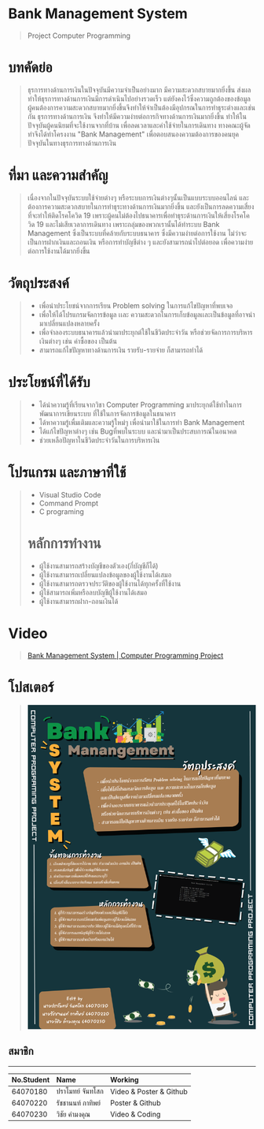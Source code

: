 # Bank Management System
> Project Computer Programming
# บทคัดย่อ
> ธุรการทางด้านการเงินในปัจจุบันมีความจำเป็นอย่างมาก มีความสะดวกสบายมากยิ่งขึ้น ส่งผลทำให้ธุรการทางด้านการเงินมีการดำเนินไปอย่างรวดเร็ว แต่ยังคงไว้ซึ่งความถูกต้องของข้อมูล ผู้คนต้องการความสะดวกสบายมากยิ่งขึ้นจึงทำให้จำเป็นต้องมีอุปกรณในการทำธุระต่างและเช่นกัน ธุรการทางด้านการเงิน จึงทำให้มีความง่ายต่อการกิจทางด้านการเงินมากยิ่งขึ้น ทำให้ในปัจจุบันผู้คนนิยมที่จะใช้งานจากที่บ้าน เพื่อลดเวลาและค่าใช้จ่ายในการเดินทาง ทางคณะผู้จัดทำจึงได้ทำโครงงาน "Bank Management" เพื่อตอบสนองความต้องการของคนยุคปัจจุบันในทางธุรการทางด้านการเงิน
# ที่มา และความสำคัญ
  > เนื่องจากในปัจจุบันระบบใช้จ่ายต่างๆ หรือระบบการเงินต่างๆนั้นเป็นแบบระบบออนไลน์ และต้องการความสะดวกสบายในการทำธุระทางด้านการเงินมากยิ่งขึ้น และยังเป็นการลดความเสี่ยงที่จะทำให้ติดโรคโควิด 19 เพราะผู้คนไม่ต้องไปธนาคารเพื่อทำธุระด้านการเงินให้เสี่ยงโรคโควิด 19 และไม่เสียเวลาการเดินทาง เพราะกลุ่มของพวกเรานั้นได้ทำระบบ Bank Management ซึ่งเป็นระบบที่คล้ายกับระบบธนาคาร ซึ่งมีความง่ายต่อการใช้งาน ไม่ว่าจะเป็นการฝากเงินและถอนเงิน หรือการทำบัญชีต่าง ๆ และยังสามารถนำไปต่อยอด เพื่อความง่ายต่อการใช้งานได้มากยิ่งขึ้น
# วัตถุประสงค์
> * เพื่อนำประโยชน์จากการเรียน Problem solving ในการแก้ไขปัญหาที่พบเจอ 
> * เพื่อให้ได้โปรแกรมจัดการข้อมูล เเละ ความสะดวกในการเก็บข้อมูลเเละเป็นข้อมูลที่อาจนำมาเปลี่ยนแปลงหลายครั้ง 
> * เพื่อจำลองระบบธนาคารแล้วนำมาประยุกต์ใช้ในชีวิตประจำวัน หรือช่วยจัดการการบริหารเงินต่างๆ เช่น ค่าซื้อของ เป็นต้น
> * สามารถแก้ไขปัญหาทางด้านการเงิน รายรับ-รายจ่าย ก็สามารถทำได้
# ประโยชน์ที่ได้รับ
> * ได้นำความรู้ที่เรียนจากวิชา Computer Programming  มาประยุกต์ใช้ทำในการพัฒนาการเขียนระบบ ที่ใช้ในการจัดการข้อมูลในธนาคาร
> * ได้หาความรู้เพื่มเติมและความรู้ใหม่ๆ เพื่อนำมาใช้ในการทำ Bank Management
> * ได้แก้ไขปัญหาต่างๆ เช่น Bugที่พบในระบบ และนำมาเป็นประสบการณ์ในอนาคต
> * ช่วยเหลือปัญหาในชีวิตประจำวันในการบริหารเงิน
# โปรแกรม และภาษาที่ใช้
> * Visual Studio Code
> * Command Prompt
> * C programing
> # หลักการทำงาน
> * ผู้ใช้งานสามารถสร้างบัญชีของตัวเอง(กี่บัญชีก็ได้)
> * ผู้ใช้งานสามารถเปลี่ยนแปลงข้อมูลของผู้ใช้งานได้เสมอ
> * ผู้ใช้งานสามารถตรวจประวัติของผู้ใช้งานได้ทุกครั้งที่ใช้งาน
> * ผู้ใช้สามารถเพิ่มหรือลบบัญชีผู้ใช้งานได้เสมอ
> * ผู้ใช้งานสามารถฝาก-ถอนเงินได้
# Video
> [Bank Management System | Computer Programming Project](https://youtu.be/_K8vB9CKQ7w)
# โปสเตอร์
>  ![Poster](poster/PosterProject.png)
## สมาชิก
---

| No.Student | Name |  Working |
| :-------- | :-------- | :--------- |
|   64070180   |   ปราโมทย์ จันทโสก   |    Video & Poster & Github   |
|   64070220   |   รัชชานนท์ กาทิพย์   |    Poster & Github   |
|   64070230   |   วิชัย คำมงคุณ   |    Video & Coding   |
